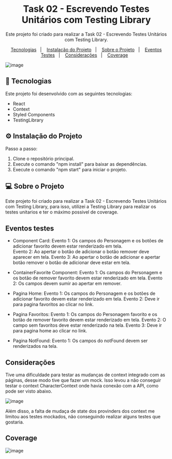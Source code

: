 <h1 align="center"> Task 02 - Escrevendo Testes Unitários com Testing Library </h1>

<p align="center">
  Este projeto foi criado para realizar a Task 02 - Escrevendo Testes Unitários com Testing Library.
</p>

<p align="center">
  <a href="#-tecnologias">Tecnologias</a>&nbsp;&nbsp;&nbsp;|&nbsp;&nbsp;&nbsp;
  <a href="#%EF%B8%8F-instalação-do-projeto">Instalação do Projeto</a>&nbsp;&nbsp;&nbsp;|&nbsp;&nbsp;&nbsp;
  <a href="#-sobre-o-projeto">Sobre o Projeto</a>&nbsp;&nbsp;&nbsp;|&nbsp;&nbsp;&nbsp;
  <a href="#eventos-testes">Eventos Testes</a>&nbsp;&nbsp;&nbsp;|&nbsp;&nbsp;&nbsp;
  <a href="#considerações">Considerações</a>&nbsp;&nbsp;&nbsp;|&nbsp;&nbsp;&nbsp;
  <a href="#coverage">Coverage</a>&nbsp;&nbsp;&nbsp;
</p>

![image](https://github.com/GustavoCanellasAvelineRocha/Favoritos-GameOfThrones/assets/125305894/e7364a1f-79e3-4079-b03c-2b15a4f5713a)


## 🚀 Tecnologias

Este projeto foi desenvolvido com as seguintes tecnologias:

- React
- Context 
- Styled Components
- TestingLibrary
  
## ⚙️ Instalação do Projeto

Passo a passo:

1. Clone o repositório principal.
2. Execute o comando "npm install" para baixar as dependências.
3. Execute o comando "npm start" para iniciar o projeto.

## 💻 Sobre o Projeto

Este projeto foi criado para realizar a Task 02 - Escrevendo Testes Unitários com Testing Library, para isso, utilizei a Testing Library para realizar os testes unitarios e ter o máximo possivel de coverage.

## Eventos testes

- Component Card:
Evento 1: Os campos do Personagem e os botões de adicionar favorito devem estar renderizado em tela.  
Evento 2: Ao apertar o botão de adicionar o botão remover deve aparecer em tela.
Evento 3: Ao apertar o botão de adicionar e apertar botão remover o botão de adicionar deve estar em tela.

- ContainerFavorite Component:
Evento 1: Os campos do Personagem e os botão de remover favorito devem estar renderizado em tela.
Evento 2: Os campos devem sumir ao apertar em remover.

- Pagina Home:
Evento 1: Os campos do Personagem e os botões de adicionar favorito devem estar renderizado em tela.
Evento 2: Deve ir para pagina favoritos ao clicar no link.

- Pagina Favoritos:
Evento 1: Os campos do Personagem favorito e os botão de remover favorito devem estar renderizado em tela.
Evento 2: O campo sem favoritos deve estar renderizado na tela.
Evento 3: Deve ir para pagina home ao clicar no link.

- Pagina NotFound:
Evento 1: Os campos do notFound devem ser renderizados na tela.

## Considerações

Tive uma dificuldade para testar as mudanças de context integrado com as páginas, desse modo tive que fazer um mock. Isso levou a não conseguir testar o context CharacterContext onde havia conexão com a API, como pode ser visto abaixo.

![image](https://github.com/GustavoCanellasAvelineRocha/task02-TestesUnitarios/assets/125305894/4eacb6da-6de7-41d6-87f9-e36495c37fb7)

Além disso, a falta de mudaça de state dos provinders dos context me limitou aos testes mockados, não conseguindo realizar alguns testes que gostaria.

## Coverage

![image](https://github.com/GustavoCanellasAvelineRocha/task02-TestesUnitarios/assets/125305894/787ab330-8aab-42f4-9d7f-f76d0abdea24)

